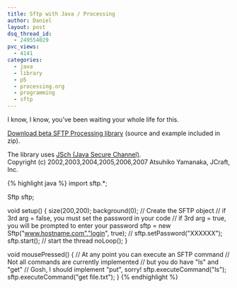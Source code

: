 ```yaml
---
title: Sftp with Java / Processing
author: Daniel
layout: post
dsq_thread_id:
  - 249554029
pvc_views:
  - 4141
categories:
  - java
  - library
  - p5
  - processing.org
  - programming
  - sftp
---
```

<p>I know, I know, you&#8217;ve been waiting your whole life for this.</p>
<p><a href="http://shiffman.net/p5/libraries/sftp/sftp.zip">Download beta SFTP Processing library</a> (source and example included in zip).</p>
<p>The library uses <a href="http://www.jcraft.com/jsch/">JSch (Java Secure Channel)</a>.<br />
Copyright (c) 2002,2003,2004,2005,2006,2007 Atsuhiko Yamanaka, JCraft, Inc.</p>
{% highlight java %}
import sftp.*;

Sftp sftp;

void setup() {
  size(200,200);
  background(0);
  // Create the SFTP object
  // if 3rd arg = false, you must set the password in your code
  // if 3rd arg = true, you will be prompted to enter your password
  sftp = new Sftp("www.hostname.com","login", true);
  // sftp.setPassword("XXXXXX");
  sftp.start(); // start the thread
  noLoop();
}

void mousePressed() {
  // At any point you can execute an SFTP command 
  // Not all commands are currently implemented
  // but you do have "ls" and "get"
  // Gosh, I should implement "put", sorry!
  sftp.executeCommand("ls");
  sftp.executeCommand("get file.txt");
}
{% endhighlight %}
